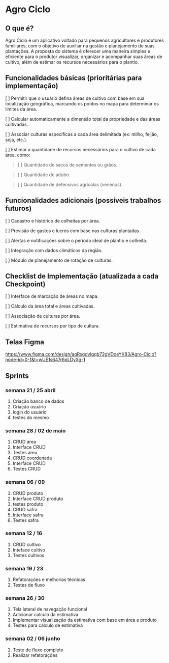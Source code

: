 
# Agro Ciclo

## O que é?
Agro Ciclo é um aplicativo voltado para pequenos agricultores e produtores familiares, com o objetivo de auxiliar na gestão e planejamento de suas plantações. 
A proposta do sistema é oferecer uma maneira simples e eficiente para o produtor visualizar, organizar e acompanhar suas áreas de cultivo, além de estimar os recursos necessários para 
o plantio.

## Funcionalidades básicas (prioritárias para implementação)

[ ] Permitir que o usuário defina áreas de cultivo com base em sua localização geográfica, marcando os pontos no mapa para determinar os limites da área.

[ ] Calcular automaticamente a dimensão total da propriedade e das áreas cultivadas.

[ ] Associar culturas específicas a cada área delimitada (ex: milho, feijão, soja, etc.).

[ ] Estimar a quantidade de recursos necessários para o cultivo de cada área, como:

> [ ] Quantidade de sacos de sementes ou grãos.

> [ ] Quantidade de adubo.

> [ ] Quantidade de defensivos agrícolas (venenos).

## Funcionalidades adicionais (possíveis trabalhos futuros)

[ ] Cadastro e histórico de colheitas por área.

[ ] Previsão de gastos e lucros com base nas culturas plantadas.

[ ] Alertas e notificações sobre o período ideal de plantio e colheita.

[ ] Integração com dados climáticos da região.

[ ] Módulo de planejamento de rotação de culturas.

## Checklist de Implementação (atualizada a cada Checkpoint)

[ ] Interface de marcação de áreas no mapa.

[ ] Cálculo da área total e áreas cultivadas.

[ ] Associação de culturas por área.

[ ] Estimativa de recursos por tipo de cultura.

## Telas Figma

https://www.figma.com/design/aqRxgdvIgqb72gVDoeYK83/Agro-Ciclo?node-id=0-1&t=wUE1s647r6qLDyXg-1

## Sprints
### semana 21 / 25 abril

1. Criação banco de dados
2. Criação usuário
3. login do usuário
4. testes do mesmo

### semana 28 / 02 de maio

1. CRUD área
2. Interface CRUD
3. Testes área
4. CRUD coordenada
5. Interface CRUD
6. Testes CRUD

### semana 06 / 09

1. CRUD produto
2. Interface CRUD produto
3. testes produto
4. CRUD safra
5. Interface safra
6. Testes safra

### semana 12 / 16

1. CRUD cultivo
2. Inteface cultivo
3. Testes cultivos

### semana 19 / 23

1. Refatorações e melhorias técnicas
2. Testes de fluxo

### semana 26 / 30

1. Tela lateral de navegação funcional
2. Adicionar calculo da estimativa
3. Implementar visualização da estimativa com base em área e produto
4. Testes para calculo de estimativa

### semana 02 / 06 junho

1. Teste de fluxo completo
2. Realizar refatorações
